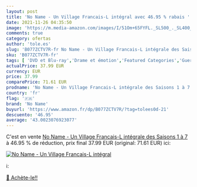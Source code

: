 ```yaml
---
layout: post
title: 'No Name - Un Village Francais-L intégral avec 46.95 % rabais '
date: 2021-11-26 04:35:50
image: 'https://m.media-amazon.com/images/I/51Om+65FYFL._SL500_._SL400_.jpg'
comments: true
category: ofertas
author: 'tole.es'
slug: 'B077ZCTV7R-fr No Name - Un Village Francais-L intégrale des Saisons 1 à 7'
sku: 'B077ZCTV7R-fr'
tags: [ 'DVD et Blu-ray','Drame et émotion','Featured Categories','Guerre','Séries TV','no name', ]
actualPrice: 37.99 EUR
currency: EUR
price: 37.99
comparePrice: 71.61 EUR
prodname: 'No Name - Un Village Francais-L intégrale des Saisons 1 à 7'
country: 'fr'
flag: '🇫🇷'
brand: 'No Name'
buyurl: 'https://www.amazon.fr/dp/B077ZCTV7R/?tag=tolees0d-21'
descuento: '46.95'
average: '43.0023076923077'
---
```


C'est en vente [No Name - Un Village Francais-L intégrale des Saisons 1 à 7](https://www.amazon.fr/dp/B077ZCTV7R/?tag=tolees0d-21)  à  46.95 % de réduction, prix final  37.99 EUR (original: 71.61 EUR) ici:

[![No Name - Un Village Francais-L intégral](https://m.media-amazon.com/images/I/51Om+65FYFL._SL500_._SL400_.jpg)](https://www.amazon.fr/dp/B077ZCTV7R/?tag=tolees0d-21)

ℹ️:


[🛒 Achète-le!!](https://www.amazon.fr/dp/B077ZCTV7R/?tag=tolees0d-21)
